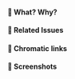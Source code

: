 #### :tophat: What? Why?
<!-- Describe your changes -->

#### :pushpin: Related Issues
<!-- What existing **issue(s)** does the pull request solve? -->


#### :art: Chromatic links
<!--
[Chromatic PR](https://www.chromatic.com/pullrequest?appId=60ca00d41db7ba003be931d8&number=<PR number>)
[Storybook](https://<branch>--60ca00d41db7ba003be931d8.chromatic.com) 
-->

#### :camera_flash: Screenshots
<!-- Screenshots if appropriate -->